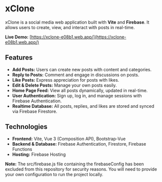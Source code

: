 # xClone

xClone is a social media web application built with **Vite** and **Firebase**. It allows users to create, view, and interact with posts in real-time.

**Live Demo:** [https://xclone-e08b1.web.app/](https://xclone-e08b1.web.app/)

## Features
- **Add Posts:** Users can create new posts with content and categories.  
- **Reply to Posts:** Comment and engage in discussions on posts.  
- **Like Posts:** Express appreciation for posts with likes.  
- **Edit & Delete Posts:** Manage your own posts easily.  
- **Home Page Feed:** View all posts dynamically, updated in real-time.  
- **User Authentication:** Sign up, log in, and manage sessions with Firebase Authentication.  
- **Realtime Database:** All posts, replies, and likes are stored and synced via Firebase Firestore.  

## Technologies
- **Frontend:** Vite, Vue 3 (Composition API), Bootstrap-Vue  
- **Backend & Database:** Firebase Authentication, Firestore, Firebase Functions  
- **Hosting:** Firebase Hosting

**Note:** The src/firebase.js file containing the firebaseConfig has been excluded from this repository for security reasons. You will need to provide your own configuration to run the project locally.
